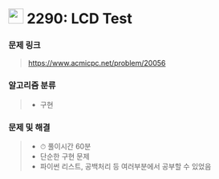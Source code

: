 # <img src="https://d2gd6pc034wcta.cloudfront.net/tier/9.svg" width="30">  2290: LCD Test

### 문제 링크

> https://www.acmicpc.net/problem/20056



### 알고리즘 분류

>- 구현



### 문제 및 해결

>- ⏱ 풀이시간 60분
>- 단순한 구현 문제
>- 파이썬 리스트, 공백처리 등 여러부분에서 공부할 수 있었음

